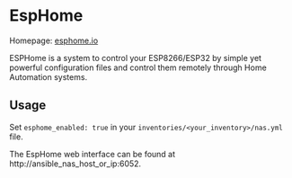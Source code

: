 # EspHome

Homepage: [esphome.io](https://esphome.io/)

ESPHome is a system to control your ESP8266/ESP32 by simple yet powerful configuration files and control them remotely through Home Automation systems. 

## Usage

Set `esphome_enabled: true` in your `inventories/<your_inventory>/nas.yml` file.

The EspHome web interface can be found at http://ansible_nas_host_or_ip:6052.
